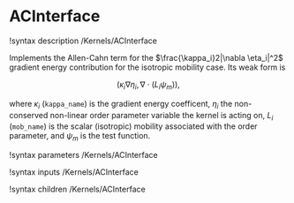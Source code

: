 # ACInterface
!syntax description /Kernels/ACInterface

Implements the Allen-Cahn term for the $\frac{\kappa_i}2|\nabla \eta_i|^2$ gradient
energy contribution for the isotropic mobility case. Its weak form is

$$
\left( \kappa_i \nabla \eta_i, \nabla \cdot (L_i \psi_m ) \right),
$$

where $\kappa_i$ (`kappa_name`) is the gradient energy coefficent, $\eta_i$ the non-conserved
non-linear order parameter variable the kernel is acting on, $L_i$ (`mob_name`) is
the scalar (isotropic) mobility associated with the order parameter, and $\psi_m$
is the test function.

!syntax parameters /Kernels/ACInterface

!syntax inputs /Kernels/ACInterface

!syntax children /Kernels/ACInterface
